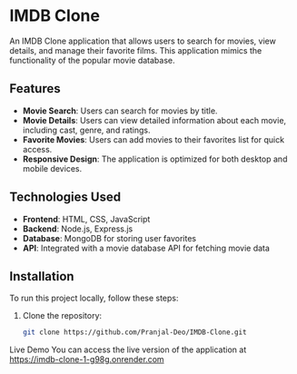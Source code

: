 # IMDB Clone

An IMDB Clone application that allows users to search for movies, view details, and manage their favorite films. This application mimics the functionality of the popular movie database.

## Features

*   **Movie Search**: Users can search for movies by title.
*   **Movie Details**: Users can view detailed information about each movie, including cast, genre, and ratings.
*   **Favorite Movies**: Users can add movies to their favorites list for quick access.
*   **Responsive Design**: The application is optimized for both desktop and mobile devices.

## Technologies Used

*   **Frontend**: HTML, CSS, JavaScript
*   **Backend**: Node.js, Express.js
*   **Database**: MongoDB for storing user favorites
*   **API**: Integrated with a movie database API for fetching movie data

## Installation

To run this project locally, follow these steps:

1. Clone the repository:
   ```bash
   git clone https://github.com/Pranjal-Deo/IMDB-Clone.git
Live Demo
You can access the live version of the application at https://imdb-clone-1-g98g.onrender.com

